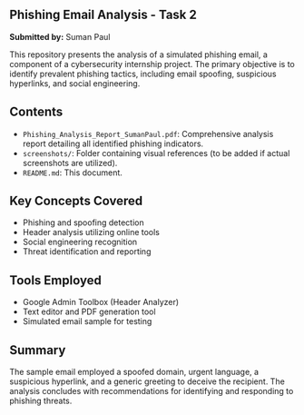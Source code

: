 ## Phishing Email Analysis - Task 2

**Submitted by:** Suman Paul

This repository presents the analysis of a simulated phishing email, a component of a cybersecurity internship project. The primary objective is to identify prevalent phishing tactics, including email spoofing, suspicious hyperlinks, and social engineering.


## Contents

- `Phishing_Analysis_Report_SumanPaul.pdf`: Comprehensive analysis report detailing all identified phishing indicators.
- `screenshots/`: Folder containing visual references (to be added if actual screenshots are utilized).
- `README.md`: This document.


## Key Concepts Covered

- Phishing and spoofing detection
- Header analysis utilizing online tools
- Social engineering recognition
- Threat identification and reporting


## Tools Employed

- Google Admin Toolbox (Header Analyzer)
- Text editor and PDF generation tool
- Simulated email sample for testing


## Summary

The sample email employed a spoofed domain, urgent language, a suspicious hyperlink, and a generic greeting to deceive the recipient. The analysis concludes with recommendations for identifying and responding to phishing threats.

